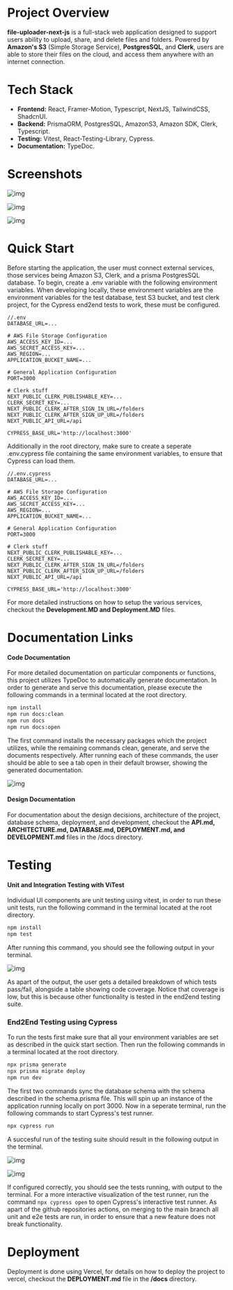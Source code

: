 # Project Overview

**file-uploader-next-js** is a full-stack web application designed to support users ability to upload, share, and delete files and folders. Powered by **Amazon's S3** (Simple Storage Service), **PostgresSQL**, and **Clerk**, users are able to store their files on the cloud, and access them anywhere with an internet connection.

# Tech Stack

* **Frontend:** React, Framer-Motion, Typescript, NextJS, TailwindCSS, ShadcnUI.
* **Backend:** PrismaORM, PostgresSQL, AmazonS3, Amazon SDK, Clerk, Typescript.
* **Testing:** Vitest, React-Testing-Library, Cypress.
* **Documentation:** TypeDoc.

# Screenshots

![img](docs/api/assets/application_sign_up.jpeg "Application Sign Up")

![img](docs/api/assets/application_home_page_populated.jpeg "Application Home Page Populated")

![img](docs/api/assets/application_file_side_bar.jpeg "Application File Side Bar")

# Quick Start

Before starting the application, the user must connect external services, those services being Amazon S3, Clerk, and a prisma PostgresSQL database. To begin, create a .env variable with the following environment variables. When developing locally, these environment variables are the environment variables for the test database, test S3 bucket, and test clerk project, for the Cypress end2end tests to work, these must be configured.

```
//.env
DATABASE_URL=...

# AWS File Storage Configuration
AWS_ACCESS_KEY_ID=...
AWS_SECRET_ACCESS_KEY=...
AWS_REGION=...
APPLICATION_BUCKET_NAME=...

# General Application Configuration
PORT=3000

# Clerk stuff
NEXT_PUBLIC_CLERK_PUBLISHABLE_KEY=...
CLERK_SECRET_KEY=...
NEXT_PUBLIC_CLERK_AFTER_SIGN_IN_URL=/folders
NEXT_PUBLIC_CLERK_AFTER_SIGN_UP_URL=/folders
NEXT_PUBLIC_API_URL=/api

CYPRESS_BASE_URL='http://localhost:3000'
```

Additionally in the root directory, make sure to create a seperate .env.cypress file containing the same environment variables, to ensure that Cypress can load them.

```
//.env.cypress
DATABASE_URL=...

# AWS File Storage Configuration
AWS_ACCESS_KEY_ID=...
AWS_SECRET_ACCESS_KEY=...
AWS_REGION=...
APPLICATION_BUCKET_NAME=...

# General Application Configuration
PORT=3000

# Clerk stuff
NEXT_PUBLIC_CLERK_PUBLISHABLE_KEY=...
CLERK_SECRET_KEY=...
NEXT_PUBLIC_CLERK_AFTER_SIGN_IN_URL=/folders
NEXT_PUBLIC_CLERK_AFTER_SIGN_UP_URL=/folders
NEXT_PUBLIC_API_URL=/api

CYPRESS_BASE_URL='http://localhost:3000'
```

For more detailed instructions on how to setup the various services, checkout the **Development.MD and Deployment.MD** files.

# Documentation Links

#### Code Documentation

For more detailed documentation on particular components or functions, this project utilizes TypeDoc to automatically generate documentation. In order to generate and serve this documentation, please execute the following commands in a terminal located at the root directory.

```bash
npm install
npm run docs:clean
npm run docs
npm run docs:open
```

The first command installs the necessary packages which the project utilizes, while the remaining commands clean, generate, and serve the documents respectively. After running each of these commands, the user should be able to see a tab open in their default browser, showing the generated documentation.

![img](docs/api/assets/documentation_screenshot.png "TypeDoc API Documentation Page")

#### Design Documentation

For documentation about the design decisions, architecture of the project, database schema, deployment, and development, checkout the **API.md, ARCHITECTURE.md, DATABASE.md, DEPLOYMENT.md, and DEVELOPMENT.md** files in the /docs directory.

# Testing

#### Unit and Integration Testing with ViTest

Individual UI components are unit testing using vitest, in order to run these unit tests, run the following command in the terminal located at the root directory.

```bash
npm install
npm test
```

After running this command, you should see the following output in your terminal.

![img](docs/api/assets/unit_tests.jpeg "Unit Test Output using Vitest")

As apart of the output, the user gets a detailed breakdown of which tests pass/fail, alongside a table showing code coverage. Notice that coverage is low, but this is because other functionality is tested in the end2end testing suite.

### End2End Testing using Cypress

To run the tests first make sure that all your environment variables are set as described in the quick start section. Then run the following commands in a terminal located at the root directory.

```bash
npx prisma generate
npx prisma migrate deploy
npm run dev
```

The first two commands sync the database schema with the schema described in the schema.prisma file. This will spin up an instance of the application running locally on port 3000. Now in a seperate terminal, run the following commands to start Cypress's test runner.

```bash
npx cypress run
```

A succesful run of the testing suite should result in the following output in the terminal.

![img](docs/api/assets/cypress_e2e_testing_start.png "Cypress E2E Testing Start")

![img](docs/api/assets/cypress_E2E_test_successful.jpeg "Cypress E2E Testing End")

If configured correctly, you should see the tests running, with output to the terminal. For a more interactive visualization of the test runner, run the command `npx cypress open` to open Cypress's interactive test runner. As apart of the github repositories actions, on merging to the main branch all unit and e2e tests are run, in order to ensure that a new feature does not break functionality.

# Deployment

Deployment is done using Vercel, for details on how to deploy the project to vercel, checkout the **DEPLOYMENT.md** file in the **/docs** directory.

